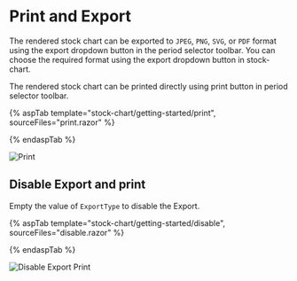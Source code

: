# Print and Export

The rendered stock chart can be exported to `JPEG`, `PNG`, `SVG`, or `PDF` format using the export dropdown button in the period selector toolbar. You can choose the required format using the export dropdown button in stock-chart.

The rendered stock chart can be printed directly using print button in period selector toolbar.

{% aspTab template="stock-chart/getting-started/print", sourceFiles="print.razor" %}

{% endaspTab %}

![Print](images/print/print-razor.png)

## Disable Export and print

Empty the value of `ExportType` to disable the Export.

{% aspTab template="stock-chart/getting-started/disable", sourceFiles="disable.razor" %}

{% endaspTab %}

![Disable Export Print](images/print/disable-razor.png)